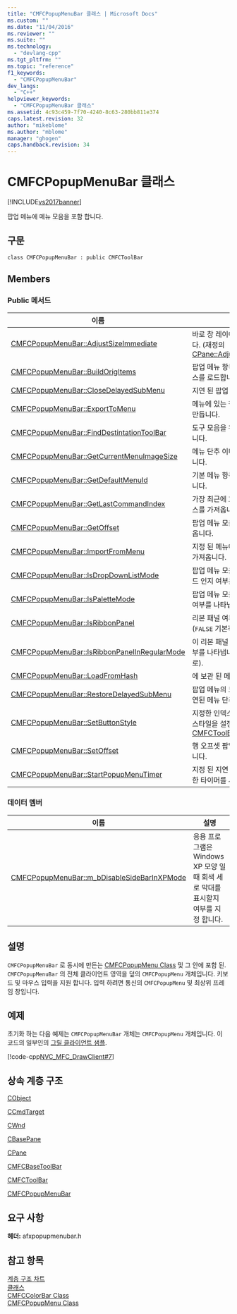 ```yaml
---
title: "CMFCPopupMenuBar 클래스 | Microsoft Docs"
ms.custom: ""
ms.date: "11/04/2016"
ms.reviewer: ""
ms.suite: ""
ms.technology: 
  - "devlang-cpp"
ms.tgt_pltfrm: ""
ms.topic: "reference"
f1_keywords: 
  - "CMFCPopupMenuBar"
dev_langs: 
  - "C++"
helpviewer_keywords: 
  - "CMFCPopupMenuBar 클래스"
ms.assetid: 4c93c459-7f70-4240-8c63-280bb811e374
caps.latest.revision: 32
author: "mikeblome"
ms.author: "mblome"
manager: "ghogen"
caps.handback.revision: 34
---
```

# CMFCPopupMenuBar 클래스
[!INCLUDE[vs2017banner](../../assembler/inline/includes/vs2017banner.md)]

팝업 메뉴에 메뉴 모음을 포함 합니다.  
  
## 구문  
  
```  
class CMFCPopupMenuBar : public CMFCToolBar  
```  
  
## Members  
  
### Public 메서드  
  
|이름|설명|  
|--------|--------|  
|[CMFCPopupMenuBar::AdjustSizeImmediate](../Topic/CMFCPopupMenuBar::AdjustSizeImmediate.md)|바로 창 레이아웃을 다시 계산합니다.  \(재정의 [CPane::AdjustSizeImmediate](../Topic/CPane::AdjustSizeImmediate.md).\)|  
|[CMFCPopupMenuBar::BuildOrigItems](../Topic/CMFCPopupMenuBar::BuildOrigItems.md)|팝업 메뉴 항목에 지정 된 메뉴 리소스를 로드합니다.|  
|[CMFCPopupMenuBar::CloseDelayedSubMenu](../Topic/CMFCPopupMenuBar::CloseDelayedSubMenu.md)|지연 된 팝업 메뉴 단추를 닫습니다.|  
|[CMFCPopupMenuBar::ExportToMenu](../Topic/CMFCPopupMenuBar::ExportToMenu.md)|메뉴에 있는 팝업 메뉴 단추에서를 만듭니다.|  
|[CMFCPopupMenuBar::FindDestintationToolBar](../Topic/CMFCPopupMenuBar::FindDestintationToolBar.md)|도구 모음을 위치 지정 된 점이 찾습니다.|  
|[CMFCPopupMenuBar::GetCurrentMenuImageSize](../Topic/CMFCPopupMenuBar::GetCurrentMenuImageSize.md)|메뉴 단추 이미지의 크기를 나타냅니다.|  
|[CMFCPopupMenuBar::GetDefaultMenuId](../Topic/CMFCPopupMenuBar::GetDefaultMenuId.md)|기본 메뉴 항목의 식별자를 반환합니다.|  
|[CMFCPopupMenuBar::GetLastCommandIndex](../Topic/CMFCPopupMenuBar::GetLastCommandIndex.md)|가장 최근에 호출 메뉴 명령의 인덱스를 가져옵니다.|  
|[CMFCPopupMenuBar::GetOffset](../Topic/CMFCPopupMenuBar::GetOffset.md)|팝업 메뉴 모음의 행 오프셋을 가져옵니다.|  
|[CMFCPopupMenuBar::ImportFromMenu](../Topic/CMFCPopupMenuBar::ImportFromMenu.md)|지정 된 메뉴에서 팝업 메뉴 단추를 가져옵니다.|  
|[CMFCPopupMenuBar::IsDropDownListMode](../Topic/CMFCPopupMenuBar::IsDropDownListMode.md)|팝업 메뉴 모음의 드롭 다운 목록 모드 인지 여부를 나타냅니다.|  
|[CMFCPopupMenuBar::IsPaletteMode](../Topic/CMFCPopupMenuBar::IsPaletteMode.md)|팝업 메뉴 모음의 팔레트 모드 인지 여부를 나타냅니다.|  
|[CMFCPopupMenuBar::IsRibbonPanel](../Topic/CMFCPopupMenuBar::IsRibbonPanel.md)|리본 패널 여부를 나타냅니다 \(`FALSE` 기본적으로\).|  
|[CMFCPopupMenuBar::IsRibbonPanelInRegularMode](../Topic/CMFCPopupMenuBar::IsRibbonPanelInRegularMode.md)|이 리본 패널 일반 모드에 있는지 여부를 나타냅니다 \(`FALSE` 기본적으로\).|  
|[CMFCPopupMenuBar::LoadFromHash](../Topic/CMFCPopupMenuBar::LoadFromHash.md)|에 보관 된 메뉴를 로드합니다.|  
|[CMFCPopupMenuBar::RestoreDelayedSubMenu](../Topic/CMFCPopupMenuBar::RestoreDelayedSubMenu.md)|팝업 메뉴의 도구 모음을 닫아도 지연된 메뉴 단추를 복원 합니다.|  
|[CMFCPopupMenuBar::SetButtonStyle](../Topic/CMFCPopupMenuBar::SetButtonStyle.md)|지정한 인덱스에 도구 모음 단추의 스타일을 설정합니다.  \(재정의 [CMFCToolBar::SetButtonStyle](../Topic/CMFCToolBar::SetButtonStyle.md).\)|  
|[CMFCPopupMenuBar::SetOffset](../Topic/CMFCPopupMenuBar::SetOffset.md)|행 오프셋 팝업 메뉴 모음을 설정합니다.|  
|[CMFCPopupMenuBar::StartPopupMenuTimer](../Topic/CMFCPopupMenuBar::StartPopupMenuTimer.md)|지정 된 지연 된 팝업 메뉴 단추에 대 한 타이머를 시작 합니다.|  
  
### 데이터 멤버  
  
|이름|설명|  
|--------|--------|  
|[CMFCPopupMenuBar::m\_bDisableSideBarInXPMode](../Topic/CMFCPopupMenuBar::m_bDisableSideBarInXPMode.md)|응용 프로그램은 Windows XP 모양 일 때 회색 세로 막대를 표시할지 여부를 지정 합니다.|  
  
## 설명  
 `CMFCPopupMenuBar` 로 동시에 만든는 [CMFCPopupMenu Class](../../mfc/reference/cmfcpopupmenu-class.md) 및 그 안에 포함 된.  `CMFCPopupMenuBar` 의 전체 클라이언트 영역을 덮의 `CMFCPopupMenu` 개체입니다.  키보드 및 마우스 입력을 지원 합니다.  입력 하려면 통신의 `CMFCPopupMenu` 및 최상위 프레임 창입니다.  
  
## 예제  
 초기화 하는 다음 예제는 `CMFCPopupMenuBar` 개체는 `CMFCPopupMenu` 개체입니다.  이 코드의 일부인의  [그릴 클라이언트 샘플](../../top/visual-cpp-samples.md).  
  
 [!code-cpp[NVC_MFC_DrawClient#7](../../mfc/reference/codesnippet/CPP/cmfcpopupmenubar-class_1.cpp)]  
  
## 상속 계층 구조  
 [CObject](../../mfc/reference/cobject-class.md)  
  
 [CCmdTarget](../../mfc/reference/ccmdtarget-class.md)  
  
 [CWnd](../../mfc/reference/cwnd-class.md)  
  
 [CBasePane](../../mfc/reference/cbasepane-class.md)  
  
 [CPane](../../mfc/reference/cpane-class.md)  
  
 [CMFCBaseToolBar](../../mfc/reference/cmfcbasetoolbar-class.md)  
  
 [CMFCToolBar](../../mfc/reference/cmfctoolbar-class.md)  
  
 [CMFCPopupMenuBar](../../mfc/reference/cmfcpopupmenubar-class.md)  
  
## 요구 사항  
 **헤더:** afxpopupmenubar.h  
  
## 참고 항목  
 [계층 구조 차트](../../mfc/hierarchy-chart.md)   
 [클래스](../../mfc/reference/mfc-classes.md)   
 [CMFCColorBar Class](../../mfc/reference/cmfccolorbar-class.md)   
 [CMFCPopupMenu Class](../../mfc/reference/cmfcpopupmenu-class.md)
